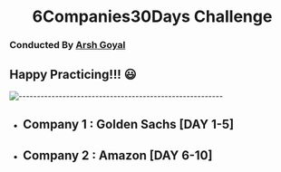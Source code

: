 ## <h1 align="center">6Companies30Days Challenge</h1>
### Conducted By [Arsh Goyal](https://www.youtube.com/c/ArshGoyal)
## Happy Practicing!!! :smiley:
![--------------------------------------------------------](https://raw.githubusercontent.com/andreasbm/readme/master/assets/lines/rainbow.png)
- ## Company 1 : Golden Sachs [DAY 1-5]
- ## Company 2 : Amazon [DAY 6-10]
